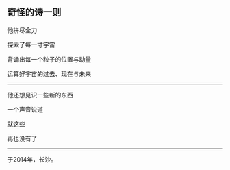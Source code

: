 ## 奇怪的诗一则

他拼尽全力

探索了每一寸宇宙

背诵出每一个粒子的位置与动量

运算好宇宙的过去、现在与未来

------

他还想见识一些新的东西

一个声音说道

就这些

再也没有了

------

于2014年，长沙。
